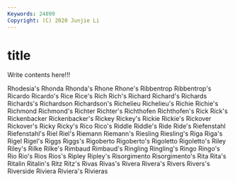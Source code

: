 ```yaml
---
Keywords: 24899
Copyright: (C) 2020 Junjie Li
---
```


# title

Write contents here!!!
 
Rhodesia's 
Rhonda 
Rhonda's 
Rhone 
Rhone's 
Ribbentrop 
Ribbentrop's 
Ricardo 
Ricardo's
Rice 
Rice's 
Rich 
Rich's 
Richard 
Richard's 
Richards 
Richards's 
Richardson 
Richardson's
Richelieu 
Richelieu's 
Richie 
Richie's 
Richmond 
Richmond's 
Richter 
Richter's 
Richthofen 
Richthofen's
Rick 
Rick's 
Rickenbacker 
Rickenbacker's 
Rickey 
Rickey's 
Rickie 
Rickie's 
Rickover 
Rickover's
Ricky 
Ricky's 
Rico 
Rico's 
Riddle 
Riddle's 
Ride 
Ride's 
Riefenstahl 
Riefenstahl's
Riel 
Riel's 
Riemann 
Riemann's 
Riesling 
Riesling's 
Riga 
Riga's 
Rigel 
Rigel's
Riggs 
Riggs's 
Rigoberto 
Rigoberto's 
Rigoletto 
Rigoletto's 
Riley 
Riley's 
Rilke 
Rilke's
Rimbaud 
Rimbaud's 
Ringling 
Ringling's 
Ringo 
Ringo's 
Rio 
Rio's 
Rios 
Rios's
Ripley 
Ripley's 
Risorgimento 
Risorgimento's 
Rita 
Rita's 
Ritalin 
Ritalin's 
Ritz 
Ritz's
Rivas 
Rivas's 
Rivera 
Rivera's 
Rivers 
Rivers's 
Riverside 
Riviera 
Riviera's 
Rivieras
